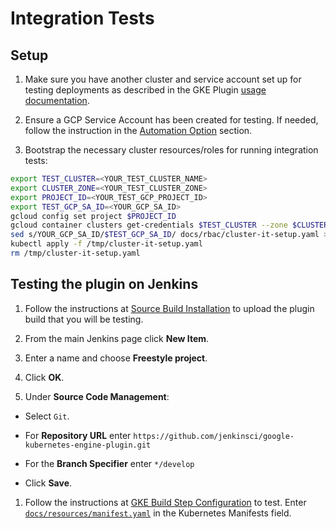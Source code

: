 <!--
 Copyright 2019 Google LLC

 Licensed under the Apache License, Version 2.0 (the "License"); you may not use this file except in
 compliance with the License. You may obtain a copy of the License at

        https://www.apache.org/licenses/LICENSE-2.0

 Unless required by applicable law or agreed to in writing, software distributed under the License
 is distributed on an "AS IS" BASIS, WITHOUT WARRANTIES OR CONDITIONS OF ANY KIND, either express or
 implied. See the License for the specific language governing permissions and limitations under the
 License.
-->
# Integration Tests
## Setup
<!--
TODO(stephenashank): Remove this once the credentials can be preloaded through the helm chart.
This depends on refactoring the Google Oauth Plugin.
-->
1. Make sure you have another cluster and service account set up for testing deployments as described in the GKE Plugin [usage documentation](Home.md#usage).

1. Ensure a GCP Service Account has been created for testing. If needed, follow the instruction in the [Automation Option](Home.md#automation-option) section.

1. Bootstrap the necessary cluster resources/roles for running integration tests:
```bash
export TEST_CLUSTER=<YOUR_TEST_CLUSTER_NAME>
export CLUSTER_ZONE=<YOUR_TEST_CLUSTER_ZONE>
export PROJECT_ID=<YOUR_TEST_GCP_PROJECT_ID>
export TEST_GCP_SA_ID=<YOUR_GCP_SA_ID>
gcloud config set project $PROJECT_ID
gcloud container clusters get-credentials $TEST_CLUSTER --zone $CLUSTER_ZONE
sed s/YOUR_GCP_SA_ID/$TEST_GCP_SA_ID/ docs/rbac/cluster-it-setup.yaml > /tmp/cluster-it-setup.yaml
kubectl apply -f /tmp/cluster-it-setup.yaml
rm /tmp/cluster-it-setup.yaml
```

## Testing the plugin on Jenkins
1. Follow the instructions at [Source Build Installation](SourceBuildInstallation.md) to upload the
plugin build that you will be testing.

1. From the main Jenkins page click **New Item**.

1. Enter a name and choose **Freestyle project**.

1. Click **OK**.

1. Under **Source Code Management**:
  * Select `Git`.

  * For **Repository URL** enter `https://github.com/jenkinsci/google-kubernetes-engine-plugin.git`

  * For the **Branch Specifier** enter `*/develop`

  * Click **Save**.

1. Follow the instructions at [GKE Build Step Configuration](Home.md#google-kubernetes-engine-build-step-configuration)
to test. Enter [`docs/resources/manifest.yaml`](resources/manifest.yaml) in the Kubernetes Manifests field.
